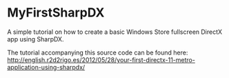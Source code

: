 MyFirstSharpDX
==============

A simple tutorial on how to create a basic Windows Store fullscreen DirectX app using SharpDX.

The tutorial accompanying this source code can be found here: http://english.r2d2rigo.es/2012/05/28/your-first-directx-11-metro-application-using-sharpdx/
